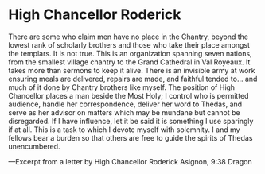 <h1 class="title-sm">High Chancellor Roderick</h1>
<p>There are some who claim men have no place in the Chantry, beyond the lowest rank of scholarly brothers and those who take their place amongst the templars. It is not true. This is an organization spanning seven nations, from the smallest village chantry to the Grand Cathedral in Val Royeaux. It takes more than sermons to keep it alive. There is an invisible army at work ensuring meals are delivered, repairs are made, and faithful tended to... and much of it done by Chantry brothers like myself. The position of High Chancellor places a man beside the Most Holy; I control who is permitted audience, handle her correspondence, deliver her word to Thedas, and serve as her advisor on matters which may be mundane but cannot be disregarded. If I have influence, let it be said it is something I use sparingly if at all. This is a task to which I devote myself with solemnity. I and my fellows bear a burden so that others are free to guide the spirits of Thedas unencumbered.</p>

<p>—Excerpt from a letter by High Chancellor Roderick Asignon, 9:38 Dragon</p>

